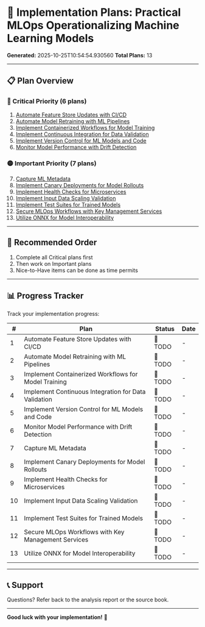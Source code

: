 # 🚀 Implementation Plans: Practical MLOps  Operationalizing Machine Learning Models

**Generated:** 2025-10-25T10:54:54.930560
**Total Plans:** 13

---

## 📋 Plan Overview

### 🔴 Critical Priority (6 plans)

1. [Automate Feature Store Updates with CI/CD](01_Automate_Feature_Store_Updates_with_CI_CD.md)
2. [Automate Model Retraining with ML Pipelines](02_Automate_Model_Retraining_with_ML_Pipelines.md)
3. [Implement Containerized Workflows for Model Training](03_Implement_Containerized_Workflows_for_Model_Training.md)
4. [Implement Continuous Integration for Data Validation](04_Implement_Continuous_Integration_for_Data_Validation.md)
5. [Implement Version Control for ML Models and Code](05_Implement_Version_Control_for_ML_Models_and_Code.md)
6. [Monitor Model Performance with Drift Detection](06_Monitor_Model_Performance_with_Drift_Detection.md)

### 🟡 Important Priority (7 plans)

7. [Capture ML Metadata](07_Capture_ML_Metadata.md)
8. [Implement Canary Deployments for Model Rollouts](08_Implement_Canary_Deployments_for_Model_Rollouts.md)
9. [Implement Health Checks for Microservices](09_Implement_Health_Checks_for_Microservices.md)
10. [Implement Input Data Scaling Validation](10_Implement_Input_Data_Scaling_Validation.md)
11. [Implement Test Suites for Trained Models](11_Implement_Test_Suites_for_Trained_Models.md)
12. [Secure MLOps Workflows with Key Management Services](12_Secure_MLOps_Workflows_with_Key_Management_Services.md)
13. [Utilize ONNX for Model Interoperability](13_Utilize_ONNX_for_Model_Interoperability.md)

---

## 🎯 Recommended Order

1. Complete all Critical plans first
2. Then work on Important plans
3. Nice-to-Have items can be done as time permits

---

## 📊 Progress Tracker

Track your implementation progress:

| # | Plan | Status | Date |
|---|------|--------|------|
| 1 | Automate Feature Store Updates with CI/CD | 🔲 TODO | - |
| 2 | Automate Model Retraining with ML Pipelines | 🔲 TODO | - |
| 3 | Implement Containerized Workflows for Model Training | 🔲 TODO | - |
| 4 | Implement Continuous Integration for Data Validation | 🔲 TODO | - |
| 5 | Implement Version Control for ML Models and Code | 🔲 TODO | - |
| 6 | Monitor Model Performance with Drift Detection | 🔲 TODO | - |
| 7 | Capture ML Metadata | 🔲 TODO | - |
| 8 | Implement Canary Deployments for Model Rollouts | 🔲 TODO | - |
| 9 | Implement Health Checks for Microservices | 🔲 TODO | - |
| 10 | Implement Input Data Scaling Validation | 🔲 TODO | - |
| 11 | Implement Test Suites for Trained Models | 🔲 TODO | - |
| 12 | Secure MLOps Workflows with Key Management Services | 🔲 TODO | - |
| 13 | Utilize ONNX for Model Interoperability | 🔲 TODO | - |

---

## 📞 Support

Questions? Refer back to the analysis report or the source book.

---

**Good luck with your implementation!** 🚀

